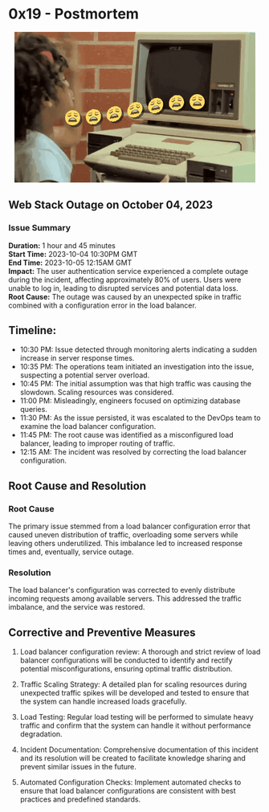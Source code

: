 # **0x19 - Postmortem**

<p align="center">

  <img src="gifs/giphy.gif">

</p>

## **Web Stack Outage on October 04, 2023**
### **Issue Summary**
**Duration:** 1 hour and 45 minutes<br>
**Start Time:** 2023-10-04 10:30PM GMT<br>
**End Time:** 2023-10-05 12:15AM GMT<br>
**Impact:** The user authentication service experienced a complete outage during the incident, affecting approximately 80% of users. Users were unable to log in, leading to disrupted services and potential data loss.<br>
**Root Cause:** The outage was caused by an unexpected spike in traffic combined with a configuration error in the load balancer.<br>

## **Timeline:**
* 10:30 PM: Issue detected through monitoring alerts indicating a sudden increase in server response times.
* 10:35 PM: The operations team initiated an investigation into the issue, suspecting a potential server overload.
* 10:45 PM: The initial assumption was that high traffic was causing the slowdown. Scaling resources was considered.
* 11:00 PM: Misleadingly, engineers focused on optimizing database queries.
* 11:30 PM: As the issue persisted, it was escalated to the DevOps team to examine the load balancer configuration.
* 11:45 PM: The root cause was identified as a misconfigured load balancer, leading to improper routing of traffic.
* 12:15 AM: The incident was resolved by correcting the load balancer configuration.

## **Root Cause and Resolution**
### **Root Cause**
The primary issue stemmed from a load balancer configuration error that caused uneven distribution of traffic, overloading some servers while leaving others underutilized. This imbalance led to increased response times and, eventually, service outage.
### **Resolution**
The load balancer's configuration was corrected to evenly distribute incoming requests among available servers. This addressed the traffic imbalance, and the service was restored.
## **Corrective and Preventive Measures**
1. Load balancer configuration review: A thorough and strict review of load balancer configurations will be conducted to identify and rectify potential misconfigurations, ensuring optimal traffic distribution.

2.  Traffic Scaling Strategy: A detailed plan for scaling resources during unexpected traffic spikes will be developed and tested to ensure that the system can handle increased loads gracefully.

3. Load Testing: Regular load testing will be performed to simulate heavy traffic and confirm that the system can handle it without performance degradation.

4. Incident Documentation: Comprehensive documentation of this incident and its resolution will be created to facilitate knowledge sharing and prevent similar issues in the future.

5. Automated Configuration Checks: Implement automated checks to ensure that load balancer configurations are consistent with best practices and predefined standards.
